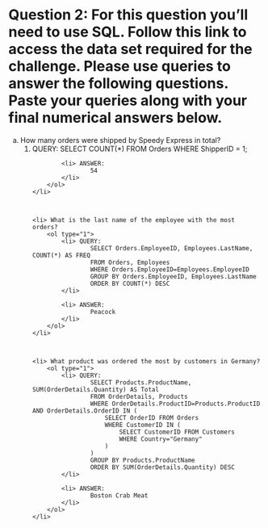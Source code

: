# Question 2: For this question you’ll need to use SQL. Follow this link to access the data set required for the challenge. Please use queries to answer the following questions. Paste your queries along with your final numerical answers below. 


<ol type="a">
    <li> How many orders were shipped by Speedy Express in total? 
        <ol type="1">
            <li> QUERY: 
                SELECT COUNT(*) 
                FROM Orders
                WHERE ShipperID = 1;
            </li>

            <li> ANSWER:
                    54 
            </li>
        </ol>
    </li>



    <li> What is the last name of the employee with the most orders? 
        <ol type="1">
            <li> QUERY:
                    SELECT Orders.EmployeeID, Employees.LastName, COUNT(*) AS FREQ
                    FROM Orders, Employees
                    WHERE Orders.EmployeeID=Employees.EmployeeID
                    GROUP BY Orders.EmployeeID, Employees.LastName
                    ORDER BY COUNT(*) DESC
            </li>

            <li> ANSWER:
                    Peacock
            </li>
        </ol>
    </li>



    <li> What product was ordered the most by customers in Germany?
        <ol type="1">
            <li> QUERY:
                    SELECT Products.ProductName, SUM(OrderDetails.Quantity) AS Total
                    FROM OrderDetails, Products
                    WHERE OrderDetails.ProductID=Products.ProductID AND OrderDetails.OrderID IN (
                        SELECT OrderID FROM Orders
                        WHERE CustomerID IN (
                            SELECT CustomerID FROM Customers
                            WHERE Country="Germany"
                        )
                    )
                    GROUP BY Products.ProductName
                    ORDER BY SUM(OrderDetails.Quantity) DESC
            </li>

            <li> ANSWER:
                    Boston Crab Meat
            </li>
        </ol>
    </li>            
</ol>
